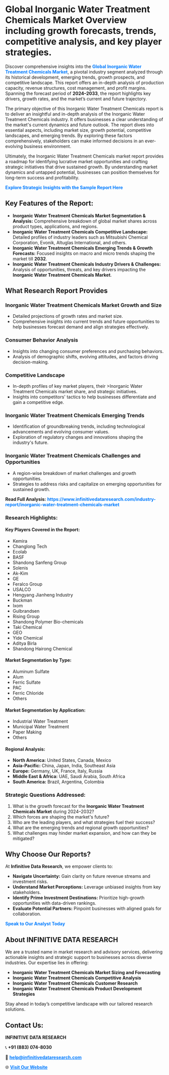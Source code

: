 <h1>Global Inorganic Water Treatment Chemicals Market Overview including growth forecasts, trends, competitive analysis, and key player strategies.</h1>
<p>
Discover comprehensive insights into the 
<a href="https://www.infinitivedataresearch.com/industry-report/inorganic-water-treatment-chemicals-market" rel="dofollow" style="color: #007BFF; text-decoration: none;"><strong>Global Inorganic Water Treatment Chemicals Market</strong></a>, a pivotal industry segment analyzed through its historical development, emerging trends, growth prospects, and competitive landscape. This report offers an in-depth analysis of production capacity, revenue structures, cost management, and profit margins. Spanning the forecast period of <strong>2024–2033</strong>, the report highlights key drivers, growth rates, and the market’s current and future trajectory.
</p>
<p>
The primary objective of this Inorganic Water Treatment Chemicals report is to deliver an insightful and in-depth analysis of the Inorganic Water Treatment Chemicals industry. It offers businesses a clear understanding of the market's current dynamics and future outlook. The report dives into essential aspects, including market size, growth potential, competitive landscapes, and emerging trends. By exploring these factors comprehensively, stakeholders can make informed decisions in an ever-evolving business environment.
</p>
<p>
Ultimately, the Inorganic Water Treatment Chemicals market report provides a roadmap for identifying lucrative market opportunities and crafting strategic initiatives that drive sustained growth. By understanding market dynamics and untapped potential, businesses can position themselves for long-term success and profitability.
</p>
<p>
<a href="https://www.infinitivedataresearch.com/request-sample/reportId=105658" style="color: #007BFF; text-decoration: none;"><strong>Explore Strategic Insights with the Sample Report Here</strong></a>
</p>

<h2>Key Features of the Report:</h2>
<ul>
<li><strong>Inorganic Water Treatment Chemicals Market Segmentation & Analysis:</strong> Comprehensive breakdown of global market shares across product types, applications, and regions.</li>
<li><strong>Inorganic Water Treatment Chemicals Competitive Landscape:</strong> Detailed profiles of industry leaders such as Mitsubishi Chemical Corporation, Evonik, Altuglas International, and others.</li>
<li><strong>Inorganic Water Treatment Chemicals Emerging Trends & Growth Forecasts:</strong> Focused insights on macro and micro trends shaping the market till <strong>2032</strong>.</li>
<li><strong>Inorganic Water Treatment Chemicals Industry Drivers & Challenges:</strong> Analysis of opportunities, threats, and key drivers impacting the <strong>Inorganic Water Treatment Chemicals Market</strong>.</li>
</ul>

<h2>What Research Report Provides</h2>
<h3>Inorganic Water Treatment Chemicals Market Growth and Size</h3>
<ul>
<li>Detailed projections of growth rates and market size.</li>
<li>Comprehensive insights into current trends and future opportunities to help businesses forecast demand and align strategies effectively.</li>
</ul>

<h3>Consumer Behavior Analysis</h3>
<ul>
<li>Insights into changing consumer preferences and purchasing behaviors.</li>
<li>Analysis of demographic shifts, evolving attitudes, and factors driving decision-making.</li>
</ul>

<h3>Competitive Landscape</h3>
<ul>
<li>In-depth profiles of key market players, their >Inorganic Water Treatment Chemicals market share, and strategic initiatives.</li>
<li>Insights into competitors' tactics to help businesses differentiate and gain a competitive edge.</li>
</ul>

<h3>Inorganic Water Treatment Chemicals Emerging Trends</h3>
<ul>
<li>Identification of groundbreaking trends, including technological advancements and evolving consumer values.</li>
<li>Exploration of regulatory changes and innovations shaping the industry's future.</li>
</ul>

<h3>Inorganic Water Treatment Chemicals Challenges and Opportunities</h3>
<ul>
<li>A region-wise breakdown of market challenges and growth opportunities.</li>
<li>Strategies to address risks and capitalize on emerging opportunities for sustained growth.</li>
</ul>
<p><strong>Read Full Analysis:</strong> <a href="https://www.infinitivedataresearch.com/industry-report/inorganic-water-treatment-chemicals-market" rel="dofollow" style="color: #007BFF; text-decoration: none;"><strong>https://www.infinitivedataresearch.com/industry-report/inorganic-water-treatment-chemicals-market</strong></a></p>
<h3>Research Highlights:</h3>
<h4>Key Players Covered in the Report:</h4>
<ul><li>Kemira</li><li>Changlong Tech</li><li>Ecolab</li><li>BASF</li><li>Shandong Sanfeng Group</li><li>Solenis</li><li>Ak-Kim</li><li>GE</li><li>Feralco Group</li><li>USALCO</li><li>Hengyang Jianheng Industry</li><li>Buckman</li><li>Ixom</li><li>Gulbrandsen</li><li>Rising Group</li><li>Shandong Polymer Bio-chemicals</li><li>Taki Chemical</li><li>GEO</li><li>Yide Chemical</li><li>Aditya Birla</li><li>Shandong Hairong Chemical</li></ul>
<h4>Market Segmentation by Type:</h4>
<ul><li>Aluminum Sulfate</li><li>Alum</li><li>Ferric Sulfate</li><li>PAC</li><li>Ferric Chloride</li><li>Others</li></ul>
<h4>Market Segmentation by Application:</h4>
<ul><li>Industrial Water Treatment</li><li>Municipal Water Treatment</li><li>Paper Making</li><li>Others</li></ul>

<h4>Regional Analysis:</h4>
<ul>
<li><strong>North America:</strong> United States, Canada, Mexico</li>
<li><strong>Asia-Pacific:</strong> China, Japan, India, Southeast Asia</li>
<li><strong>Europe:</strong> Germany, UK, France, Italy, Russia</li>
<li><strong>Middle East & Africa:</strong> UAE, Saudi Arabia, South Africa</li>
<li><strong>South America:</strong> Brazil, Argentina, Colombia</li>
</ul>

<h3>Strategic Questions Addressed:</h3>
<ol>
<li>What is the growth forecast for the <strong>Inorganic Water Treatment Chemicals Market</strong> during 2024–2032?</li>
<li>Which forces are shaping the market's future?</li>
<li>Who are the leading players, and what strategies fuel their success?</li>
<li>What are the emerging trends and regional growth opportunities?</li>
<li>What challenges may hinder market expansion, and how can they be mitigated?</li>
</ol>

<h2>Why Choose Our Reports?</h2>
<p>At <strong>Infinitive Data Research</strong>, we empower clients to:</p>
<ul>
<li><strong>Navigate Uncertainty:</strong> Gain clarity on future revenue streams and investment risks.</li>
<li><strong>Understand Market Perceptions:</strong> Leverage unbiased insights from key stakeholders.</li>
<li><strong>Identify Prime Investment Destinations:</strong> Prioritize high-growth opportunities with data-driven rankings.</li>
<li><strong>Evaluate Potential Partners:</strong> Pinpoint businesses with aligned goals for collaboration.</li>
</ul>
<p><a href="https://www.infinitivedataresearch.com/industry-report/inorganic-water-treatment-chemicals-market" rel="dofollow" style="color: #007BFF; text-decoration: none;"><strong>Speak to Our Analyst Today</strong></a></p>

<h2>About INFINITIVE DATA RESEARCH</h2>
<p>We are a trusted name in market research and advisory services, delivering actionable insights and strategic support to businesses across diverse industries. Our expertise lies in offering:</p>
<ul>
<li><strong>Inorganic Water Treatment Chemicals Market Sizing and Forecasting</strong></li>
<li><strong>Inorganic Water Treatment Chemicals Competitive Analysis</strong></li>
<li><strong>Inorganic Water Treatment Chemicals Customer Research</strong></li>
<li><strong>Inorganic Water Treatment Chemicals Product Development Strategies</strong></li>
</ul>
<p>Stay ahead in today’s competitive landscape with our tailored research solutions.</p>

<h2>Contact Us:</h2>
<p><strong>INFINITIVE DATA RESEARCH</strong></p>
<p>📞 <strong>+91 (883) 074-8030</strong></p>
<p>📧 <strong><a href="mailto:help@infinitivedataresearch.com" style="color: #007BFF;">help@infinitivedataresearch.com</a></strong></p>
<p>🌐 <strong><a href="https://www.infinitivedataresearch.com" rel="dofollow" style="color: #007BFF;">Visit Our Website</a></strong></p>